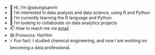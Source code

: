 - 👋 Hi, I’m @seungisanrin
- 👀 I’m interested in data analysis and data science, using R and Python
- 🌱 I’m currently learning the R language and Python
- 💞️ I’m looking to collaborate on data analytics projects
- 📫 How to reach me via [email](mailto:seungisanrin@gmail.com)
- 😄 Pronouns: He/Him
- ⚡ Fun fact: I studied chemical engineering, and now I am working on becoming a data professional.

<!---
seungisanrin/seungisanrin is a ✨ special ✨ repository because its `README.md` (this file) appears on your GitHub profile.
You can click the Preview link to take a look at your changes.
--->
